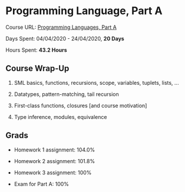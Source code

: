 # Programming Language, Part A

Course URL: [Programming Languages, Part A](https://www.coursera.org/learn/programming-languages)

Days Spent: 04/04/2020 - 24/04/2020, **20 Days**

Hours Spent: **43.2 Hours**

## Course Wrap-Up

1. SML basics, functions, recursions, scope, variables, tuplets, lists, ...

2. Datatypes, pattern-matching, tail recursion

3. First-class functions, closures [and course motivation]

4. Type inference, modules, equivalence

## Grads

* Homework 1 assignment: 104.0%

* Homework 2 assignment: 101.8%

* Homework 3 assignment: 100%

* Exam for Part A: 100%

